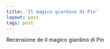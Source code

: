 ```yaml
---
title: 'Il magico giardino di Pin'
layout: post
tags: post
---
```

Recensione de Il magico giardino di Pin